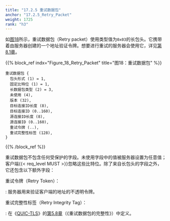 ```yaml
---
title: "17.2.5 重试数据包"
anchor: "17.2.5_Retry_Packet"
weight: 1725
rank: "h3"
---
```


如[图18](#Figure_18_Retry_Packet)所示，重试数据包（Retry packet）使用类型值为`0x03`的长包头。它携带着由服务器创建的一个地址验证令牌。想要进行重试的服务器会使用它，详见[第8.1章](#8.1_Address_Validation_during_Connection_Establishment)。

{{% block_ref
indx="Figure_18_Retry_Packet"
title="图18：重试数据包" %}}

```
重试数据包 {
  包头形式 (1) = 1,
  固定比特位 (1) = 1,
  长数据包类型 (2) = 3,
  未使用 (4),
  版本 (32),
  目标连接ID长度 (8),
  目标连接ID (0..160),
  源连接ID长度 (8),
  源连接ID (0..160),
  重试令牌 (..),
  重试完整性标签 (128),
}
```

{{% /block_ref %}}

重试数据包不包含任何受保护的字段。未使用字段中的值被服务器设置为任意值；客户端{{< req_level MUST >}}忽略这些比特位。除了来自长包头的字段之外，它还包含以下额外字段：

重试令牌（Retry Token）：

:   服务器用来验证客户端的地址的不透明令牌。

重试完整性标签（Retry Integrity Tag）：

:   在《[QUIC-TLS](../RFC9001_Chinese_Simplified)》的[第5.8章](../RFC9001_Chinese_Simplified/#5.8_Retry_Packet_Integrity)（《重试数据包的完整性》）中定义。
